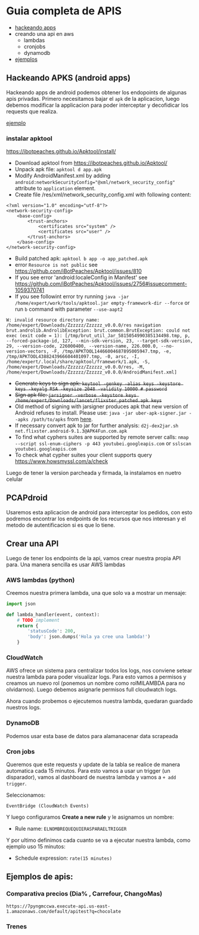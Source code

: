 # Guia completa de APIS


- [hackeando apps](#hackeando-apks-android-apps)
- creando una api en aws
    - lambdas
    - cronjobs
    - dynamodb
- [ejemplos](#ejemplos-de--apis)

## Hackeando APKS (android apps) 

Hackeando apps de android podemos obtener los endopoints de algunas apis privadas. Primero necesitamos bajar el `apk` de la aplicacion, luego debemos modificar la applicacion para poder interceptar y decofidicar los requests que realiza.

[ejemplo](https://gist.github.com/unoexperto/80694ccaed6dadc304ad5b8196cbbd2c)

### instalar apktool

https://ibotpeaches.github.io/Apktool/install/

* Download apktool from https://ibotpeaches.github.io/Apktool/
* Unpack apk file: `apktool d app.apk`
* Modify AndroidManifest.xml by adding `android:networkSecurityConfig="@xml/network_security_config"` attribute to `application` element.
* Create file /res/xml/network_security_config.xml with following content:
```
<?xml version="1.0" encoding="utf-8"?>
<network-security-config>
    <base-config>
        <trust-anchors>
            <certificates src="system" />
            <certificates src="user" />
        </trust-anchors>
    </base-config>
</network-security-config>
```
* Build patched apk: `apktool b app -o app_patched.apk`
* error `Resource is not public` see https://github.com/iBotPeaches/Apktool/issues/810
* If you see error 'android:localeConfig in Manifest' see https://github.com/iBotPeaches/Apktool/issues/2756#issuecomment-1059370741
* If you see followint error try running `java -jar /home/expert/work/tools/apktool.jar empty-framework-dir --force` or run `b` command with parameter `--use-aapt2`
```
W: invalid resource directory name: /home/expert/Downloads/Zzzzzz/Zzzzzz_v0.0.0/res navigation
brut.androlib.AndrolibException: brut.common.BrutException: could not exec (exit code = 1): [/tmp/brut_util_Jar_5815054990385134498.tmp, p, --forced-package-id, 127, --min-sdk-version, 23, --target-sdk-version, 29, --version-code, 226000400, --version-name, 226.000.0, --no-version-vectors, -F, /tmp/APKTOOL14466004687895005947.tmp, -e, /tmp/APKTOOL4388243966604401097.tmp, -0, arsc, -I, /home/expert/.local/share/apktool/framework/1.apk, -S, /home/expert/Downloads/Zzzzzz/Zzzzzz_v0.0.0/res, -M, /home/expert/Downloads/Zzzzzz/Zzzzzz_v0.0.0/AndroidManifest.xml]
```
* ~~Generate keys to sign apk: `keytool -genkey -alias keys -keystore keys -keyalg RSA -keysize 2048 -validity 10000 # password`~~
* ~~Sign apk file: `jarsigner -verbose -keystore keys /home/expert/Downloads/lancet/flixster_patched.apk keys`~~
* Old method of signing with jarsigner produces apk that new version of Android refuses to install.
Please use: `java -jar uber-apk-signer.jar --apks /path/to/apks` from [here](https://github.com/unoexperto/uber-apk-signer).
* If necessary convert apk to jar for further analysis: `d2j-dex2jar.sh net.flixster.android-9.1.3@APK4Fun.com.apk`
* To find what cyphers suites are supported by remote server calls: `nmap --script ssl-enum-ciphers -p 443 youtubei.googleapis.com` or `sslscan youtubei.googleapis.com`
* To check what cypher suites your client supports query https://www.howsmyssl.com/a/check

Luego de tener la version parcheada y firmada, la instalamos en nuetro celular

## PCAPdroid

Usaremos esta aplicacion de android para interceptar los pedidos, con esto podremos encontrar los endpoints de los recursos que nos interesan y el metodo de autentificacion si es que lo tiene.

## Crear una API

Luego de tener los endpoints de la api, vamos crear nuestra propia API para. Una manera sencilla es usar AWS lambdas

### AWS lambdas (python)

Creemos nuestra primera lambda, una que solo va a mostrar un mensaje:

```python
import json

def lambda_handler(event, context):
    # TODO implement
    return {
        'statusCode': 200,
        'body': json.dumps('Hola ya cree una lambda!')
    }
```


### CloudWatch

AWS ofrece un sistema para centralizar todos los logs, nos conviene setear nuestra lambda para poder visualizar logs. Para esto vamos a permisos y creamos un nuevo rol (ponemos un nombre como rolMILAMBDA para no olvidarnos). Luego debemos asignarle permisos full cloudwatch logs.

Ahora cuando probemos o ejecutemos nuestra lambda, quedaran guardado nuestros logs.

### DynamoDB

Podemos usar esta base de datos para alamanacenar data scrapeada


### Cron jobs

Queremos que este requests y update de la tabla se realice de manera automatica cada 15 minutos. Para esto vamos a usar un trigger (un disparador), vamos al dashboard de nuestra lambda y vamos a `+ add trigger`.

Seleccionamos:

```
EventBridge (CloudWatch Events)
```

Y luego configuramos **Create a new rule** y le asignamos un nombre:

- Rule name: `ELNOMBREQUEQUIERASPARAELTRIGGER`

Y por ultimo definimos cada cuanto se va a ejecutar nuestra lambda, como ejemplo uso 15 minutos:

- Schedule expression: `rate(15 minutes)`


## Ejemplos de  apis:


### Comparativa precios (Dia% , Carrefour, ChangoMas)
```
https://7pyngmccwa.execute-api.us-east-1.amazonaws.com/default/apitest?q=chocolate
``` 


### Trenes


